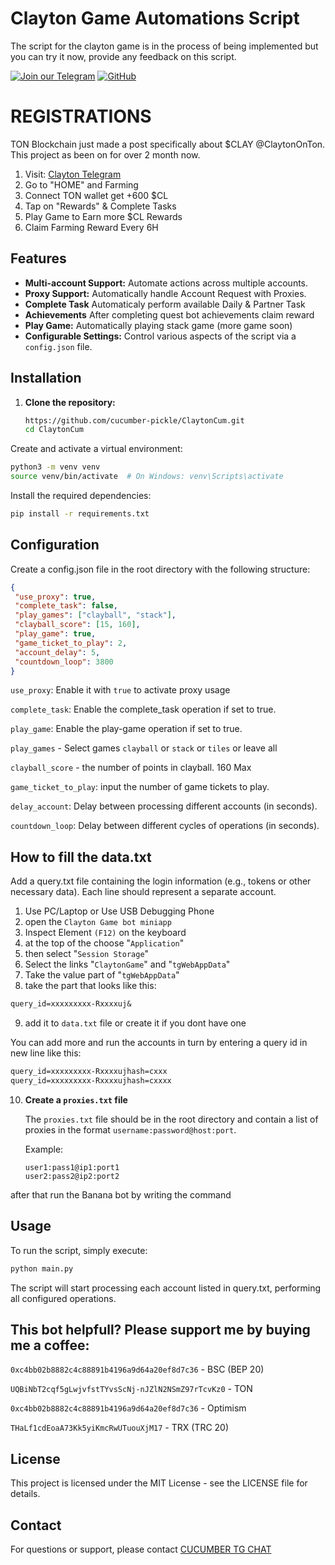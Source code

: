# Clayton Game Automations Script

The script for the clayton game is in the process of being implemented but you can try it now, provide any feedback on this script.

[![Join our Telegram](https://img.shields.io/badge/Telegram-2CA5E0?style=for-the-badge&logo=telegram&logoColor=white)](https://t.me/cucumber_scripts)
[![GitHub](https://img.shields.io/badge/GitHub-181717?style=for-the-badge&logo=github&logoColor=white)](https://github.com/cucumber-pickle/Cucumber)

# REGISTRATIONS 
TON Blockchain just made a post specifically about $CLAY @ClaytonOnTon. This project as been on for over 2 month now.

 1. Visit: [Clayton Telegram](https://t.me/claytoncoinbot/game?startapp=b87b9e)
 2. Go to "HOME" and Farming
 3. Connect TON wallet get +600 $CL
 4. Tap on "Rewards" & Complete Tasks
 5. Play Game to Earn more $CL Rewards
 6. Claim Farming Reward Every 6H

## Features

- **Multi-account Support:** Automate actions across multiple accounts.
- **Proxy Support:** Automatically handle Account Request with Proxies.
- **Complete Task** Automaticaly perform available Daily & Partner Task
- **Achievements** After completing quest bot achievements claim reward
- **Play Game:** Automatically playing stack game (more game soon) 
- **Configurable Settings:** Control various aspects of the script via a `config.json` file.

## Installation

1. **Clone the repository:**

   ```bash
   https://github.com/cucumber-pickle/ClaytonCum.git
   cd ClaytonCum
   
Create and activate a virtual environment:

   ```bash
python3 -m venv venv
source venv/bin/activate  # On Windows: venv\Scripts\activate
   ```
Install the required dependencies:

   ```bash
pip install -r requirements.txt
   ```

## Configuration
Create a config.json file in the root directory with the following structure:
   ```json
{
    "use_proxy": true,
    "complete_task": false,
    "play_games": ["clayball", "stack"],
    "clayball_score": [15, 160],
    "play_game": true,
    "game_ticket_to_play": 2,
    "account_delay": 5,
    "countdown_loop": 3800 
}
   ```
`use_proxy`: Enable it with `true` to activate proxy usage 

`complete_task`: Enable the complete_task operation if set to true.

`play_game`: Enable the play-game operation if set to true.

`play_games` - Select games `clayball` or `stack` or `tiles` or leave all

`clayball_score` - the number of points in clayball. 160 Max

`game_ticket_to_play`: input the number of game tickets to play.

`delay_account`: Delay between processing different accounts (in seconds).

`countdown_loop`: Delay between different cycles of operations (in seconds).

## How to fill the data.txt
Add a query.txt file containing the login information (e.g., tokens or other necessary data). Each line should represent a separate account.
1. Use PC/Laptop or Use USB Debugging Phone
2. open the `Clayton Game bot miniapp`
3. Inspect Element `(F12)` on the keyboard
4. at the top of the choose "`Application`" 
5. then select "`Session Storage`" 
6. Select the links "`ClaytonGame`" and "`tgWebAppData`"
7. Take the value part of "`tgWebAppData`"
8. take the part that looks like this: 

```txt 
query_id=xxxxxxxxx-Rxxxxuj&
```
9. add it to `data.txt` file or create it if you dont have one


You can add more and run the accounts in turn by entering a query id in new line like this:
```txt
query_id=xxxxxxxxx-Rxxxxujhash=cxxx
query_id=xxxxxxxxx-Rxxxxujhash=cxxxx
```


10. **Create a `proxies.txt` file**

    The `proxies.txt` file should be in the root directory and contain a list of proxies in the format `username:password@host:port`.

    Example:

    ```
    user1:pass1@ip1:port1
    user2:pass2@ip2:port2
    ```

after that run the Banana bot by writing the command

## Usage
To run the script, simply execute:

   ```bash
python main.py
   ```
The script will start processing each account listed in query.txt, performing all configured operations.


## This bot helpfull?  Please support me by buying me a coffee: 
``` 0xc4bb02b8882c4c88891b4196a9d64a20ef8d7c36 ``` - BSC (BEP 20)

``` UQBiNbT2cqf5gLwjvfstTYvsScNj-nJZlN2NSmZ97rTcvKz0 ``` - TON

``` 0xc4bb02b8882c4c88891b4196a9d64a20ef8d7c36 ``` - Optimism

``` THaLf1cdEoaA73Kk5yiKmcRwUTuouXjM17 ``` - TRX (TRC 20)

## License
This project is licensed under the MIT License - see the LICENSE file for details.

## Contact
For questions or support, please contact [CUCUMBER TG CHAT](https://t.me/cucumber_scripts_chat)
